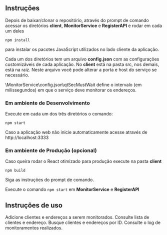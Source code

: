 ## Instruções
Depois de baixar/clonar o repositório, através do prompt de comando acessar os diretórios **client**, **MonitorService** e **RegisterAPI** e rodar em cada um deles

`npm install`

para instalar os pacotes JavaScript utilizados no lado cliente da aplicação.

Cada um dos diretórios tem um arquivo **config.json** com as configurações customizáveis de cada aplicação. No **client** está na pasta src, nos demais, está na raiz.
Neste arquivo você pode alterar a porta e host do serviço se necessário.

\MonitorService\config.json\qtSecMustWait define o intervalo (em milissegundos) em que o serviço deve monitorar os endereços.

### Em ambiente de Desenvolvimento
Execute em cada um dos três diretórios o comando:

`npm start`

Caso a aplicação web não inicie automaticamente acesse através de http://localhost:3333

### Em ambiente de Produção (opcional)
Caso queira rodar o React otimizado para produção execute na pasta **client**

`npm build`

Siga as instruções do prompt de comando.

Execute o comando `npm start` em **MonitorService** e **RegisterAPI**

## Instruções de uso

Adicione clientes e endereços a serem monitorados.
Consulte lista de clientes e endereço.
Busque clientes e endereços por ID.
Consulte o log de monitoramentos realizados.